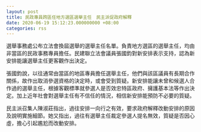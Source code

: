 ```yaml
---
layout: post
title: 民政專員跨區任地方選區選舉主任　民主派促政府解釋
date: 2020-06-19 15:12:23.000000000 +08:00
categories: rss
---
```


選舉事務處公布立法會換屆選舉的選舉主任名單。負責地方選區的選舉主任，均由非當區的民政事務專員擔任。民建聯立法會議員張國鈞對新安排表示支持，認為新安排能讓選舉主任更客觀作出決定。

張國鈞說，以往通常由當區的地區專員擔任選舉主任，他們與該區議員有長期合作關係，故作出取消參選資格的決定時，或會受到質疑。新安排能讓未曾和候選人合作過的選舉主任，根據客觀標準就參選人是否效忠特區政府、擁護基本法等作出決定。加上近年社會對選舉主任有不信任的情況，相信新安排能預防不必要的質疑。

民主派召集人陳淑莊指出，過往安排一向行之有效，要求政府解釋改動安排的原因及說明實施細節。她又指出，過往有選舉主任裁定參選人提名無效，質疑是否因心虛，擔心引起尷尬而改動安排。
